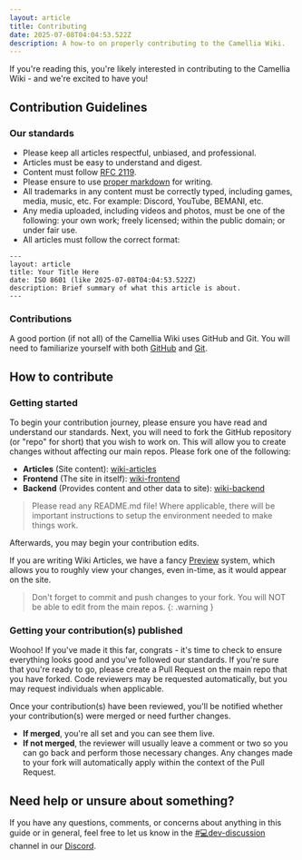 ```yaml
---
layout: article
title: Contributing
date: 2025-07-08T04:04:53.522Z
description: A how-to on properly contributing to the Camellia Wiki.
---
```


If you're reading this, you're likely interested in contributing to the Camellia Wiki - and we're excited to have you!

## Contribution Guidelines

### Our standards

- Please keep all articles respectful, unbiased, and professional.
- Articles must be easy to understand and digest.
- Content must follow [RFC 2119](https://datatracker.ietf.org/doc/html/rfc2119).
- Please ensure to use [proper markdown](https://www.markdownguide.org/cheat-sheet/) for writing.
- All trademarks in any content must be correctly typed, including games, media, music, etc. For example: Discord, YouTube, BEMANI, etc.
- Any media uploaded, including videos and photos, must be one of the following: your own work; freely licensed; within the public domain; or under fair use.
- All articles must follow the correct format:

```
---
layout: article
title: Your Title Here
date: ISO 8601 (like 2025-07-08T04:04:53.522Z)
description: Brief summary of what this article is about.
---
```

### Contributions

A good portion (if not all) of the Camellia Wiki uses GitHub and Git. You will need to familiarize yourself with both [GitHub](https://github.com/) and [Git](https://git-scm.com/).

## How to contribute

### Getting started

To begin your contribution journey, please ensure you have read and understand our standards. Next, you will need to fork the GitHub repository (or "repo" for short) that you wish to work on. This will allow you to create changes without affecting our main repos. Please fork one of the following:

- **Articles** (Site content): [wiki-articles](https://github.com/FlowerShaper/wiki-articles)
- **Frontend** (The site in itself): [wiki-frontend](https://github.com/FlowerShaper/wiki-frontend)
- **Backend** (Provides content and other data to site): [wiki-backend](https://github.com/FlowerShaper/wiki-backend)

> Please read any README.md file! Where applicable, there will be important instructions to setup the environment needed to make things work.

Afterwards, you may begin your contribution edits.

If you are writing Wiki Articles, we have a fancy [Preview](https://camellia.wiki/preview) system, which allows you to roughly view your changes, even in-time, as it would appear on the site.

> Don't forget to commit and push changes to your fork. You will NOT be able to edit from the main repos.
> {: .warning }

### Getting your contribution(s) published

Woohoo! If you've made it this far, congrats - it's time to check to ensure everything looks good and you've followed our standards. If you're sure that you're ready to go, please create a Pull Request on the main repo that you have forked. Code reviewers may be requested automatically, but you may request individuals when applicable.

Once your contribution(s) have been reviewed, you'll be notified whether your contribution(s) were merged or need further changes.

- **If merged**, you're all set and you can see them live.
- **If not merged**, the reviewer will usually leave a comment or two so you can go back and perform those necessary changes. Any changes made to your fork will automatically apply within the context of the Pull Request.

## Need help or unsure about something?

If you have any questions, comments, or concerns about anything in this guide or in general, feel free to let us know in the [#💻dev-discussion](https://discord.com/channels/435720333786480641/1174624963584610334) channel in our [Discord](https://discord.gg/camellia).
